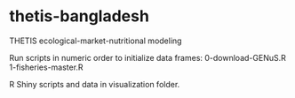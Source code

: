 # thetis-bangladesh
THETIS ecological-market-nutritional modeling

  Run scripts in numeric order to initialize data frames:
    0-download-GENuS.R
    1-fisheries-master.R
    
  R Shiny scripts and data in visualization folder.

